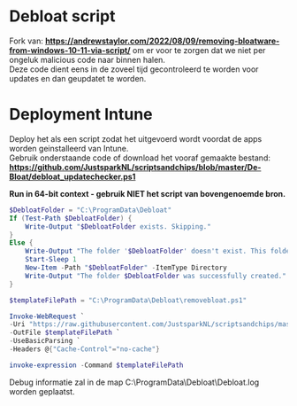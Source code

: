 # Debloat script

Fork van: **https://andrewstaylor.com/2022/08/09/removing-bloatware-from-windows-10-11-via-script/** om er voor te zorgen dat we niet per ongeluk malicious code naar binnen halen.  
Deze code dient eens in de zoveel tijd gecontroleerd te worden voor updates en dan geupdatet te worden.


# Deployment Intune
Deploy het als een script zodat het uitgevoerd wordt voordat de apps worden geinstalleerd van Intune.  
Gebruik onderstaande code of download het vooraf gemaakte bestand: **https://github.com/JustsparkNL/scriptsandchips/blob/master/De-Bloat/debloat_updatechecker.ps1**

**Run in 64-bit context - gebruik NIET het script van bovengenoemde bron.**


```PowerShell
$DebloatFolder = "C:\ProgramData\Debloat"
If (Test-Path $DebloatFolder) {
    Write-Output "$DebloatFolder exists. Skipping."
}
Else {
    Write-Output "The folder '$DebloatFolder' doesn't exist. This folder will be used for storing logs created after the script runs. Creating now."
    Start-Sleep 1
    New-Item -Path "$DebloatFolder" -ItemType Directory
    Write-Output "The folder $DebloatFolder was successfully created."
}

$templateFilePath = "C:\ProgramData\Debloat\removebloat.ps1"

Invoke-WebRequest `
-Uri "https://raw.githubusercontent.com/JustsparkNL/scriptsandchips/master/De-Bloat/RemoveBloat.ps1" `
-OutFile $templateFilePath `
-UseBasicParsing `
-Headers @{"Cache-Control"="no-cache"}

invoke-expression -Command $templateFilePath
```

Debug informatie zal in de map C:\ProgramData\Debloat\Debloat.log worden geplaatst.
